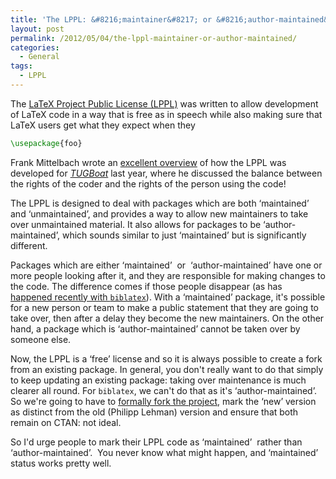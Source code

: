 ```yaml
---
title: 'The LPPL: &#8216;maintainer&#8217; or &#8216;author-maintained&#8217;'
layout: post
permalink: /2012/05/04/the-lppl-maintainer-or-author-maintained/
categories:
  - General
tags:
  - LPPL
---
```

The [LaTeX Project Public License (LPPL)](https://www.latex-project.org/lppl/) was written to allow development of LaTeX code in a way that is free as in speech while also making sure that LaTeX users get what they expect when they

```latex
\usepackage{foo}
```

Frank Mittelbach wrote an [excellent overview](https://tug.org/members/TUGboat/tb32-1/tb100mitt.pdf) of how the LPPL was developed for [_TUGBoat_](https://tug.org/tugboat/) last year, where he discussed the balance between the rights of the coder and the rights of the person using the code!

The LPPL is designed to deal with packages which are both ‘maintained’ and ‘unmaintained’, and provides a way to allow new maintainers to take over unmaintained material. It also allows for packages to be ‘author-maintained’, which sounds similar to just ‘maintained’ but is significantly different.

Packages which are either ‘maintained’  or  ‘author-maintained’ have one or more people looking after it, and they are responsible for making changes to the code. The difference comes if those people disappear (as has [happened recently with `biblatex`](/2012/04/03/biblatex-status/)). With a ‘maintained’ package, it's possible for a new person or team to make a public statement that they are going to take over, then after a delay they become the new maintainers. On the other hand, a package which is ‘author-maintained’ cannot be taken over by someone else.

Now, the LPPL is a ‘free’ license and so it is always possible to create a fork from an existing package. In general, you don't really want to do that simply to keep updating an existing package: taking over maintenance is much clearer all round. For `biblatex`, we can't do that as it's ‘author-maintained’. So we're going to have to [formally fork the project](/2012/04/23/biblatex-a-team-to-continue-the-work/), mark the ‘new’ version as distinct from the old (Philipp Lehman) version and ensure that both remain on CTAN: not ideal.

So I'd urge people to mark their LPPL code as ‘maintained’  rather than  ‘author-maintained’.  You never know what might happen, and ‘maintained’ status works pretty well.
